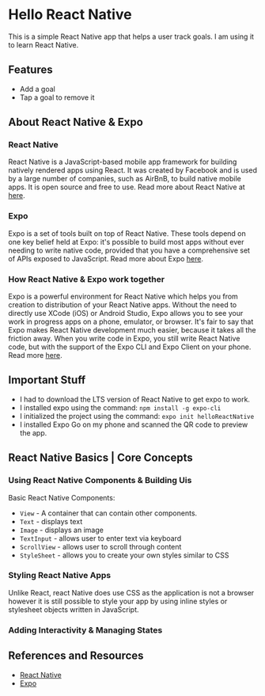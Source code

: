 # Hello React Native
This is a simple React Native app that helps a user track goals. I am using it to learn React Native. 

## Features
- Add a goal
- Tap a goal to remove it

## About React Native & Expo
### React Native
React Native is a JavaScript-based mobile app framework for building natively rendered apps using React. It was created by Facebook and is used by a large number of companies, such as AirBnB, to build native mobile apps. It is open source and free to use. Read more about React Native at [here](https://www.netguru.com/glossary/react-native).

### Expo
Expo is a set of tools built on top of React Native. These tools depend on one key belief held at Expo: it's possible to build most apps without ever needing to write native code, provided that you have a comprehensive set of APIs exposed to JavaScript. Read more about Expo [here](https://stackoverflow.com/questions/39170622/what-is-the-difference-between-expo-and-react-native).

### How React Native & Expo work together
Expo is a powerful environment for React Native which helps you from creation to distribution of your React Native apps. Without the need to directly use XCode (iOS) or Android Studio, Expo allows you to see your work in progress apps on a phone, emulator, or browser. It's fair to say that Expo makes React Native development much easier, because it takes all the friction away. When you write code in Expo, you still write React Native code, but with the support of the Expo CLI and Expo Client on your phone. Read more [here](https://www.robinwieruch.de/react-native-expo/).
## Important Stuff
- I had to download the LTS version of React Native to get expo to work.
- I installed expo using the command:
``` npm install -g expo-cli ```
- I initialized the project using the command:
``` expo init helloReactNative ```
- I installed Expo Go on my phone and scanned the QR code to preview the app.   

## React Native Basics | Core Concepts

### Using React Native Components & Building Uis
Basic React Native Components:
- `View` - A container that can contain other components.
- `Text` - displays text
- `Image` - displays an image
- `TextInput` - allows user to enter text via keyboard
- `ScrollView` - allows user to scroll through content
- `StyleSheet` - allows you to create your own styles similar to CSS
  

### Styling React Native Apps
Unlike React, react Native does use CSS as the application is not a browser however it is still possible to style your app by using
inline styles or stylesheet objects written in JavaScript.

### Adding Interactivity & Managing States

## References and Resources
- [React Native](https://reactnative.dev/docs/)
- [Expo](https://docs.expo.dev/)
